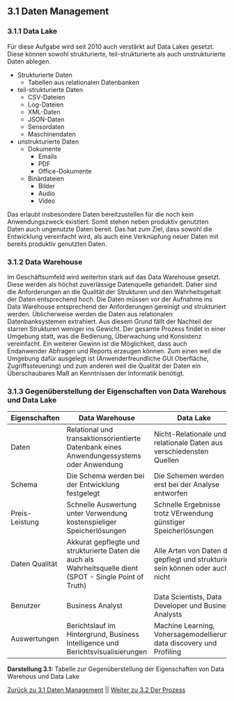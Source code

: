 ## 3.1 Daten Management <a id="3.1_Daten_Management"></a>
### 3.1.1 Data Lake
Für diese Aufgabe wird seit 2010 auch verstärkt auf Data Lakes gesetzt. Diese können sowohl strukturierte, teil-strukturierte  als auch unstrukturierte Daten ablegen.

- Strukturierte Daten
  - Tabellen aus relationalen Datenbanken
- teil-strukturierte Daten
  - CSV-Dateien
  - Log-Dateien
  - XML-Daten
  - JSON-Daten
  - Sensordaten
  - Maschinendaten
- unstrukturierte Daten
  - Dokumente 
    - Emails
    - PDF
    - Office-Dokumente
  - Binärdateien
    - Bilder
    - Audio
    - Video

Das erlaubt insbesondere Daten bereitzustellen für die noch kein Anwendungszweck existiert. Somit stehen neben produktiv genutzten Daten auch ungenutzte Daten bereit. Das hat zum Ziel, dass sowohl die Entwicklung vereinfacht wird, als auch eine Verknüpfung neuer Daten mit bereits produktiv genutzten Daten.

### 3.1.2 Data Warehouse
Im Geschäftsumfeld wird weiterhin stark auf das Data Warehouse gesetzt. Diese werden als höchst zuverlässige Datenquelle gehandelt. Daher sind die Anforderungen an die Qualität der Strukturen und den Wahrheitsgehalt der Daten entsprechend hoch. Die Daten müssen vor der Aufnahme ins Data Warehouse entsprechend der Anforderungen gereinigt und strukturiert werden. Üblicherweise werden die Daten aus relationalen Datenbanksystemen extrahiert. Aus diesem Grund fällt der Nachteil der starren Strukturen weniger ins Gewicht. Der gesamte Prozess findet in einer Umgebung statt, was die Bedienung, Überwachung und Konsistenz vereinfacht. Ein weiterer Gewinn ist die Möglichkeit, dass auch Endanwender Abfragen und Reports erzeugen können. Zum einen weil die Umgebung dafür ausgelegt ist (Anwenderfreundliche GUI Oberfläche, Zugriffssteuerung) und zum anderen weil die Qualität der Daten ein Überschaubares Maß an Kenntnissen der Informatik benötigt.

### 3.1.3 Gegenüberstellung der Eigenschaften von Data Warehous und Data Lake <a id="Darstellung_31"></a>



| Eigenschaften    | Data Warehouse                                                                                  | Data Lake                                                                                                        |
|-------------------|-------------------------------------------------------------------------------------------------|------------------------------------------------------------------------------------------------------------------|
| Daten              | Relational und transaktionsorientierte Datenbank eines Anwendungessystems oder Anwendung | Nicht-Relationale und relationale Daten aus verschiedensten Quellen |
| Schema            | Die Schema werden bei der Entwicklung festgelegt                                       | Die Schemen werden erst bei der Analyse entworfen                                                                 |
| Preis-Leistung | Schnelle Auswertung unter Verwendung kostenspieliger Speicherlösungen | Schnelle Ergebnisse trotz VErwendung günstiger Speicherlösungen                                                              |
| Daten Qualität      | Akkurat gepflegte und strukturierte Daten die auch als Wahrheitsquelle dient (SPOT - Single Point of Truth)                             | Alle Arten von Daten die gepflegt und strukturiert sein können oder auch nicht                                                     |
| Benutzer             | Business Analyst                                                                               | Data Scientists,  Data Developer und Business Analysts                                      |
| Auswertungen         | Berichtslauf im Hintergrund, Business Intelligence und  Berichtsvisualisierungen                                                          | Machine Learning, Vohersagemodellierung, data discovery und Profiling                                             |

**Darstellung 3.1:** Tabelle zur Gegenüberstellung der Eigenschaften von Data Warehous und Data Lake 

[Zurück zu 3.1 Daten Management](#3.1_Daten_Management) || [Weiter zu 3.2 Der Prozess](#3.2_Der_Prozess)
